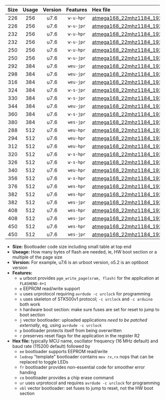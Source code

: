 |Size|Usage|Version|Features|Hex file|
|:-:|:-:|:-:|:-:|:--|
|226|256|u7.6|`w-u-hpr`|[atmega168_22mhz1184_19200bps_ur.hex](https://raw.githubusercontent.com/stefanrueger/urboot/main//atmega168_22mhz1184_19200bps_ur.hex)|
|226|256|u7.6|`w-u-jpr`|[atmega168_22mhz1184_19200bps_ur_vbl.hex](https://raw.githubusercontent.com/stefanrueger/urboot/main//atmega168_22mhz1184_19200bps_ur_vbl.hex)|
|232|256|u7.6|`w-u-hpr`|[atmega168_22mhz1184_19200bps_lednop_ur.hex](https://raw.githubusercontent.com/stefanrueger/urboot/main//atmega168_22mhz1184_19200bps_lednop_ur.hex)|
|232|256|u7.6|`w-u-jpr`|[atmega168_22mhz1184_19200bps_lednop_ur_vbl.hex](https://raw.githubusercontent.com/stefanrueger/urboot/main//atmega168_22mhz1184_19200bps_lednop_ur_vbl.hex)|
|250|256|u7.6|`w-u-hpr`|[atmega168_22mhz1184_19200bps_lednop_fr_ur.hex](https://raw.githubusercontent.com/stefanrueger/urboot/main//atmega168_22mhz1184_19200bps_lednop_fr_ur.hex)|
|250|256|u7.6|`w-u-jpr`|[atmega168_22mhz1184_19200bps_lednop_fr_ur_vbl.hex](https://raw.githubusercontent.com/stefanrueger/urboot/main//atmega168_22mhz1184_19200bps_lednop_fr_ur_vbl.hex)|
|292|384|u7.6|`weu-jpr`|[atmega168_22mhz1184_19200bps_ee_ur_vbl.hex](https://raw.githubusercontent.com/stefanrueger/urboot/main//atmega168_22mhz1184_19200bps_ee_ur_vbl.hex)|
|298|384|u7.6|`weu-jpr`|[atmega168_22mhz1184_19200bps_ee_lednop_ur_vbl.hex](https://raw.githubusercontent.com/stefanrueger/urboot/main//atmega168_22mhz1184_19200bps_ee_lednop_ur_vbl.hex)|
|316|384|u7.6|`weu-jpr`|[atmega168_22mhz1184_19200bps_ee_lednop_fr_ur_vbl.hex](https://raw.githubusercontent.com/stefanrueger/urboot/main//atmega168_22mhz1184_19200bps_ee_lednop_fr_ur_vbl.hex)|
|324|384|u7.6|`w-s-jpr`|[atmega168_22mhz1184_19200bps_vbl.hex](https://raw.githubusercontent.com/stefanrueger/urboot/main//atmega168_22mhz1184_19200bps_vbl.hex)|
|330|384|u7.6|`w-s-jpr`|[atmega168_22mhz1184_19200bps_lednop_vbl.hex](https://raw.githubusercontent.com/stefanrueger/urboot/main//atmega168_22mhz1184_19200bps_lednop_vbl.hex)|
|344|384|u7.6|`weu-jpr`|[atmega168_22mhz1184_19200bps_ee_lednop_fr_ce_ur_vbl.hex](https://raw.githubusercontent.com/stefanrueger/urboot/main//atmega168_22mhz1184_19200bps_ee_lednop_fr_ce_ur_vbl.hex)|
|360|384|u7.6|`w-s-jpr`|[atmega168_22mhz1184_19200bps_lednop_fr_vbl.hex](https://raw.githubusercontent.com/stefanrueger/urboot/main//atmega168_22mhz1184_19200bps_lednop_fr_vbl.hex)|
|380|384|u7.6|`wes-jpr`|[atmega168_22mhz1184_19200bps_ee_vbl.hex](https://raw.githubusercontent.com/stefanrueger/urboot/main//atmega168_22mhz1184_19200bps_ee_vbl.hex)|
|288|512|u7.6|`weu-hpr`|[atmega168_22mhz1184_19200bps_ee_ur.hex](https://raw.githubusercontent.com/stefanrueger/urboot/main//atmega168_22mhz1184_19200bps_ee_ur.hex)|
|294|512|u7.6|`weu-hpr`|[atmega168_22mhz1184_19200bps_ee_lednop_ur.hex](https://raw.githubusercontent.com/stefanrueger/urboot/main//atmega168_22mhz1184_19200bps_ee_lednop_ur.hex)|
|312|512|u7.6|`weu-hpr`|[atmega168_22mhz1184_19200bps_ee_lednop_fr_ur.hex](https://raw.githubusercontent.com/stefanrueger/urboot/main//atmega168_22mhz1184_19200bps_ee_lednop_fr_ur.hex)|
|320|512|u7.6|`w-s-hpr`|[atmega168_22mhz1184_19200bps.hex](https://raw.githubusercontent.com/stefanrueger/urboot/main//atmega168_22mhz1184_19200bps.hex)|
|326|512|u7.6|`w-s-hpr`|[atmega168_22mhz1184_19200bps_lednop.hex](https://raw.githubusercontent.com/stefanrueger/urboot/main//atmega168_22mhz1184_19200bps_lednop.hex)|
|340|512|u7.6|`weu-hpr`|[atmega168_22mhz1184_19200bps_ee_lednop_fr_ce_ur.hex](https://raw.githubusercontent.com/stefanrueger/urboot/main//atmega168_22mhz1184_19200bps_ee_lednop_fr_ce_ur.hex)|
|356|512|u7.6|`w-s-hpr`|[atmega168_22mhz1184_19200bps_lednop_fr.hex](https://raw.githubusercontent.com/stefanrueger/urboot/main//atmega168_22mhz1184_19200bps_lednop_fr.hex)|
|376|512|u7.6|`wes-hpr`|[atmega168_22mhz1184_19200bps_ee.hex](https://raw.githubusercontent.com/stefanrueger/urboot/main//atmega168_22mhz1184_19200bps_ee.hex)|
|382|512|u7.6|`wes-hpr`|[atmega168_22mhz1184_19200bps_ee_lednop.hex](https://raw.githubusercontent.com/stefanrueger/urboot/main//atmega168_22mhz1184_19200bps_ee_lednop.hex)|
|382|512|u7.6|`wes-jpr`|[atmega168_22mhz1184_19200bps_ee_lednop_vbl.hex](https://raw.githubusercontent.com/stefanrueger/urboot/main//atmega168_22mhz1184_19200bps_ee_lednop_vbl.hex)|
|408|512|u7.6|`wes-hpr`|[atmega168_22mhz1184_19200bps_ee_lednop_fr.hex](https://raw.githubusercontent.com/stefanrueger/urboot/main//atmega168_22mhz1184_19200bps_ee_lednop_fr.hex)|
|408|512|u7.6|`wes-jpr`|[atmega168_22mhz1184_19200bps_ee_lednop_fr_vbl.hex](https://raw.githubusercontent.com/stefanrueger/urboot/main//atmega168_22mhz1184_19200bps_ee_lednop_fr_vbl.hex)|
|450|512|u7.6|`wes-hpr`|[atmega168_22mhz1184_19200bps_ee_lednop_fr_ce.hex](https://raw.githubusercontent.com/stefanrueger/urboot/main//atmega168_22mhz1184_19200bps_ee_lednop_fr_ce.hex)|
|450|512|u7.6|`wes-jpr`|[atmega168_22mhz1184_19200bps_ee_lednop_fr_ce_vbl.hex](https://raw.githubusercontent.com/stefanrueger/urboot/main//atmega168_22mhz1184_19200bps_ee_lednop_fr_ce_vbl.hex)|

- **Size:** Bootloader code size including small table at top end
- **Useage:** How many bytes of flash are needed, ie, HW boot section or a multiple of the page size
- **Version:** For example, u7.6 is an urboot version, o5.2 is an optiboot version
- **Features:**
  + `w` urboot provides `pgm_write_page(sram, flash)` for the application at `FLASHEND-4+1`
  + `e` EEPROM read/write support
  + `u` uses urprotocol requiring `avrdude -c urclock` for programming
  + `s` uses skeleton of STK500v1 protocol; `-c urclock` and `-c arduino` both work
  + `h` hardware boot section: make sure fuses are set for reset to jump to boot section
  + `j` vector bootloader: uploaded applications *need to be patched externally*, eg, using `avrdude -c urclock`
  + `p` bootloader protects itself from being overwritten
  + `r` preserves reset flags for the application in the register R2
- **Hex file:** typically MCU name, oscillator frequency (16 MHz default) and baud rate (115200 default) followed by
  + `ee` bootloader supports EEPROM read/write
  + `lednop` "template" bootloader contains `mov rx,rx` nops that can be replaced to toggle LEDs
  + `fr` bootloader provides non-essential code for smoother error handing
  + `ce` bootloader provides a chip erase command
  + `ur` uses urprotocol and requires `avrdude -c urclock` for programming
  + `vbl` vector bootloader: set fuses to jump to reset, not the HW boot section
